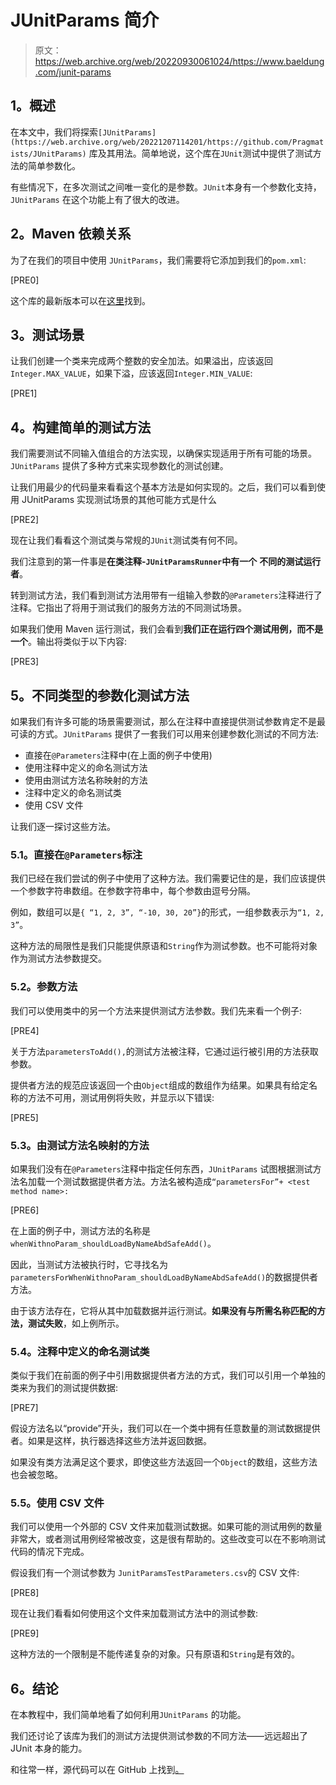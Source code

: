 # JUnitParams 简介

> 原文：<https://web.archive.org/web/20220930061024/https://www.baeldung.com/junit-params>

## **1。概述**

在本文中，我们将探索`[JUnitParams](https://web.archive.org/web/20221207114201/https://github.com/Pragmatists/JUnitParams)` 库及其用法。简单地说，这个库在`JUnit`测试中提供了测试方法的简单参数化。

有些情况下，在多次测试之间唯一变化的是参数。`JUnit`本身有一个参数化支持，`JUnitParams` 在这个功能上有了很大的改进。

## **2。Maven 依赖关系**

为了在我们的项目中使用 `JUnitParams`，我们需要将它添加到我们的`pom.xml`:

[PRE0]

这个库的最新版本可以在[这里](https://web.archive.org/web/20221207114201/https://search.maven.org/classic/#search%7Cgav%7C1%7Cg%3A%22pl.pragmatists%22%20AND%20a%3A%22JUnitParams%22)找到。

## **3。测试场景**

让我们创建一个类来完成两个整数的安全加法。如果溢出，应该返回`Integer.MAX_VALUE`，如果下溢，应该返回`Integer.MIN_VALUE`:

[PRE1]

## **4。构建简单的测试方法**

我们需要测试不同输入值组合的方法实现，以确保实现适用于所有可能的场景。`JUnitParams` 提供了多种方式来实现参数化的测试创建。

让我们用最少的代码量来看看这个基本方法是如何实现的。之后，我们可以看到使用 JUnitParams 实现测试场景的其他可能方式是什么

[PRE2]

现在让我们看看这个测试类与常规的`JUnit`测试类有何不同。

我们注意到的第一件事是**在类注释-`JUnitParamsRunner`中有一个** **不同的测试运行者**。

转到测试方法，我们看到测试方法用带有一组输入参数的`@Parameters`注释进行了注释。它指出了将用于测试我们的服务方法的不同测试场景。

如果我们使用 Maven 运行测试，我们会看到**我们正在运行四个测试用例，而不是一个**。输出将类似于以下内容:

[PRE3]

## **5。不同类型的参数化测试方法**

如果我们有许多可能的场景需要测试，那么在注释中直接提供测试参数肯定不是最可读的方式。`JUnitParams` 提供了一套我们可以用来创建参数化测试的不同方法:

*   直接在`@Parameters`注释中(在上面的例子中使用)
*   使用注释中定义的命名测试方法
*   使用由测试方法名称映射的方法
*   注释中定义的命名测试类
*   使用 CSV 文件

让我们逐一探讨这些方法。

### **5.1。直接在`@Parameters`标注**

我们已经在我们尝试的例子中使用了这种方法。我们需要记住的是，我们应该提供一个参数字符串数组。在参数字符串中，每个参数由逗号分隔。

例如，数组可以是`{ “1, 2, 3”, “-10, 30, 20”}`的形式，一组参数表示为`“1, 2, 3”`。

这种方法的局限性是我们只能提供原语和`String`作为测试参数。也不可能将对象作为测试方法参数提交。

### 5.2。参数方法

我们可以使用类中的另一个方法来提供测试方法参数。我们先来看一个例子:

[PRE4]

关于方法`parametersToAdd(),`的测试方法被注释，它通过运行被引用的方法获取参数。

提供者方法的规范应该返回一个由`Object`组成的数组作为结果。如果具有给定名称的方法不可用，测试用例将失败，并显示以下错误:

[PRE5]

### 5.3。由测试方法名映射的方法

如果我们没有在`@Parameters`注释中指定任何东西，`JUnitParams` 试图根据测试方法名加载一个测试数据提供者方法。方法名被构造成`“parametersFor”+ <test method name>:`

[PRE6]

在上面的例子中，测试方法的名称是`whenWithnoParam_shouldLoadByNameAbdSafeAdd()`。

因此，当测试方法被执行时，它寻找名为`parametersForWhenWithnoParam_shouldLoadByNameAbdSafeAdd()`的数据提供者方法。

由于该方法存在，它将从其中加载数据并运行测试。**如果没有与所需名称匹配的方法，测试失败**，如上例所示。

### 5.4。注释中定义的命名测试类

类似于我们在前面的例子中引用数据提供者方法的方式，我们可以引用一个单独的类来为我们的测试提供数据:

[PRE7]

假设方法名以“provide”开头，我们可以在一个类中拥有任意数量的测试数据提供者。如果是这样，执行器选择这些方法并返回数据。

如果没有类方法满足这个要求，即使这些方法返回一个`Object`的数组，这些方法也会被忽略。

### **5.5。使用 CSV 文件**

我们可以使用一个外部的 CSV 文件来加载测试数据。如果可能的测试用例的数量非常大，或者测试用例经常被改变，这是很有帮助的。这些改变可以在不影响测试代码的情况下完成。

假设我们有一个测试参数为 `JunitParamsTestParameters.csv`的 CSV 文件:

[PRE8]

现在让我们看看如何使用这个文件来加载测试方法中的测试参数:

[PRE9]

这种方法的一个限制是不能传递复杂的对象。只有原语和`String`是有效的。

## **6。结论**

在本教程中，我们简单地看了如何利用`JUnitParams` 的功能。

我们还讨论了该库为我们的测试方法提供测试参数的不同方法——远远超出了 JUnit 本身的能力。

和往常一样，源代码可以在 GitHub 上找到[。](https://web.archive.org/web/20221207114201/https://github.com/eugenp/tutorials/tree/master/testing-modules/junit-4)